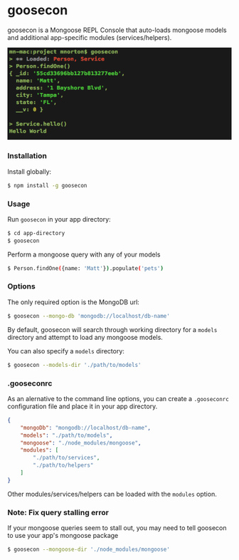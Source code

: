 # goosecon

goosecon is a Mongoose REPL Console that auto-loads mongoose models and additional app-specific modules (services/helpers).

![](https://github.com/mnort9/goosecon/blob/master/screenshot.png)

### Installation

Install globally:
```sh
$ npm install -g goosecon
```

### Usage

Run `goosecon` in your app directory:

```sh
$ cd app-directory
$ goosecon
```

Perform a mongoose query with any of your models

```sh
$ Person.findOne({name: 'Matt'}).populate('pets')
```

### Options

The only required option is the MongoDB url:

```sh
$ goosecon --mongo-db 'mongodb://localhost/db-name'
```

By default, goosecon will search through working directory for a `models` directory and attempt to load any mongoose models.

You can also specify a `models` directory:

```sh
$ goosecon --models-dir './path/to/models'
```

### .gooseconrc

As an alernative to the command line options, you can create a `.gooseconrc` configuration file and place it in your app directory.

```json
{
    "mongoDb": "mongodb://localhost/db-name",
    "models": "./path/to/models",
    "mongoose": "./node_modules/mongoose",
    "modules": [
        "./path/to/services",
        "./path/to/helpers"
    ]
}
```

Other modules/services/helpers can be loaded with the `modules` option.

### Note: Fix query stalling error

If your mongoose queries seem to stall out, you may need to tell goosecon to use your app's mongoose package

```sh
$ goosecon --mongoose-dir './node_modules/mongoose'
```
